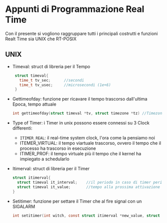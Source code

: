 # Appunti di Programmazione Real Time

Con il presente si vogliono raggruppare tutti i principali costrutti e funzioni Realt Time sia UNIX che RT-POSIX



## UNIX

- Timeval: struct di libreria per il Tempo    
   ```c
    struct timeval{
      time_t tv_sec;      //secondi
      time_t tv_usec;     //microsecondi (1e+6)
    }
    ```
- Gettimeofday: funzione per ricavare il tempo trascorso dall'ultima Epoca, tempo attuale
    
    ```c
    int gettimeofday(struct timeval *tv, struct timezone *tz) //Timezone la impostiamo NULL
    ```
    
- Type of Timer: i Timer in unix possono essere connessi su 3 Clock differenti:
  - `ITIMER_REAL`: il real-time system clock, l'ora come la pensiamo noi
  - ITEMER_VIRTUAL: il tempo viartuale trascorso, ovvero il tempo che il processo ha trascorso in esecuzione
  - ITIMER_PROF: il tempo virtuale più il tempo che il kernel ha impiegato a schedularlo

- Itimerval: struct di libreria per il Timer
    ```c
    struct itimerval{
      struct timeval it_interval;    //il periodo in caso di timer periodici
      struct timeval it_value;       //tempo alla prossima attivazione 
    }
    ```
- Setitimer: funzione per settare il Timer che al fire signal con un SIGALARM
    ```c
    int setitimer(int witch, const struct itimerval *new_value, struct itimerval *old_value)    //parametro witch scelgo il timpo di Timer, e.g. ITIMER_REAL
    ```
